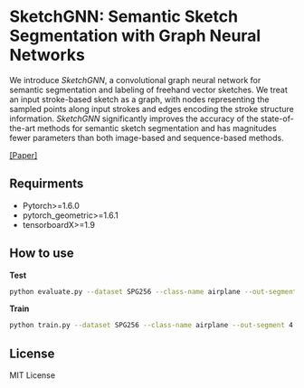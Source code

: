 # SketchGNN: Semantic Sketch Segmentation with Graph Neural Networks

We introduce *SketchGNN*, a convolutional graph neural network for semantic segmentation and labeling of freehand vector sketches. We treat an input stroke-based sketch as a graph, with nodes representing the sampled points along input strokes and edges encoding the stroke structure information. *SketchGNN* significantly improves the accuracy of the state-of-the-art methods for semantic sketch segmentation and has magnitudes fewer parameters than both image-based and sequence-based methods.

[[Paper]](https://arxiv.org/abs/2003.00678)

## Requirments

- Pytorch>=1.6.0
- pytorch_geometric>=1.6.1
- tensorboardX>=1.9

## How to use
**Test**

```bash
python evaluate.py --dataset SPG256 --class-name airplane --out-segment 4 --timestamp BEST --which-epoch bestloss
```

**Train**

````bash
python train.py --dataset SPG256 --class-name airplane --out-segment 4 --shuffle --stochastic
````

## License

MIT License

